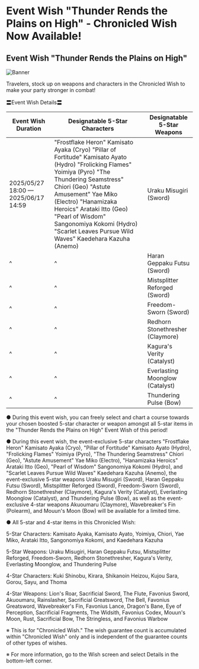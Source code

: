 # Event Wish "Thunder Rends the Plains on High" - Chronicled Wish Now Available!
## Event Wish "Thunder Rends the Plains on High"
![Banner](https://sdk.hoyoverse.com/upload/ann/2025/05/09/f323eeb640473398e7d42b865f11a8d7_8579547214491660805.png)

Travelers, stock up on weapons and characters in the Chronicled Wish to make your party stronger in combat!

〓Event Wish Details〓

Event Wish Duration | Designatable 5-Star Characters | Designatable 5-Star Weapons
--- | --- | ---
<t class="t_lc" contenteditable="false">2025/05/27 18:00</t> —  <t class="t_lc" contenteditable="false">2025/06/17 14:59</t>    | "Frostflake Heron" Kamisato Ayaka (Cryo)  "Pillar of Fortitude" Kamisato Ayato (Hydro)  "Frolicking Flames" Yoimiya (Pyro)  "The Thundering Seamstress" Chiori (Geo)   "Astute Amusement" Yae Miko (Electro)  "Hanamizaka Heroics" Arataki Itto (Geo)  "Pearl of Wisdom" Sangonomiya Kokomi (Hydro)  "Scarlet Leaves Pursue Wild Waves" Kaedehara Kazuha (Anemo) | Uraku Misugiri (Sword)
^ | ^ | Haran Geppaku Futsu (Sword)
^ | ^ | Mistsplitter Reforged (Sword)
^ | ^ | Freedom-Sworn (Sword)
^ | ^ | Redhorn Stonethresher (Claymore)
^ | ^ | Kagura's Verity (Catalyst)
^ | ^ | Everlasting Moonglow (Catalyst)
^ | ^ | Thundering Pulse (Bow)

● During this event wish, you can freely select and chart a course towards your chosen boosted 5-star character or weapon amongst all 5-star items in the "Thunder Rends the Plains on High" Event Wish of this period!

● During this event wish, the event-exclusive 5-star characters "Frostflake Heron" Kamisato Ayaka (Cryo), "Pillar of Fortitude" Kamisato Ayato (Hydro), "Frolicking Flames" Yoimiya (Pyro), "The Thundering Seamstress" Chiori (Geo), "Astute Amusement" Yae Miko (Electro), "Hanamizaka Heroics" Arataki Itto (Geo), "Pearl of Wisdom" Sangonomiya Kokomi (Hydro), and "Scarlet Leaves Pursue Wild Waves" Kaedehara Kazuha (Anemo), the event-exclusive 5-star weapons Uraku Misugiri (Sword), Haran Geppaku Futsu (Sword), Mistsplitter Reforged (Sword), Freedom-Sworn (Sword), Redhorn Stonethresher (Claymore), Kagura's Verity (Catalyst), Everlasting Moonglow (Catalyst), and Thundering Pulse (Bow), as well as the event-exclusive 4-star weapons Akuoumaru (Claymore), Wavebreaker's Fin (Polearm), and Mouun's Moon (Bow) will be available for a limited time.

● All 5-star and 4-star items in this Chronicled Wish:

5-Star Characters: Kamisato Ayaka, Kamisato Ayato, Yoimiya, Chiori, Yae Miko, Arataki Itto, Sangonomiya Kokomi, and Kaedehara Kazuha

5-Star Weapons: Uraku Misugiri, Haran Geppaku Futsu, Mistsplitter Reforged, Freedom-Sworn, Redhorn Stonethresher, Kagura's Verity, Everlasting Moonglow, and Thundering Pulse

4-Star Characters: Kuki Shinobu, Kirara, Shikanoin Heizou, Kujou Sara, Gorou, Sayu, and Thoma

4-Star Weapons: Lion's Roar, Sacrificial Sword, The Flute, Favonius Sword, Akuoumaru, Rainslasher, Sacrificial Greatsword, The Bell, Favonius Greatsword, Wavebreaker's Fin, Favonius Lance, Dragon's Bane, Eye of Perception, Sacrificial Fragments, The Widsith, Favonius Codex, Mouun's Moon, Rust, Sacrificial Bow, The Stringless, and Favonius Warbow

※ This is for "Chronicled Wish." The wish guarantee count is accumulated within "Chronicled Wish" only and is independent of the guarantee counts of other types of wishes.

※ For more information, go to the Wish screen and select Details in the bottom-left corner.
